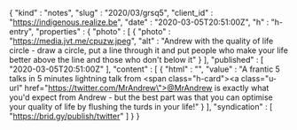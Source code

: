 {
  "kind" : "notes",
  "slug" : "2020/03/grsq5",
  "client_id" : "https://indigenous.realize.be",
  "date" : "2020-03-05T20:51:00Z",
  "h" : "h-entry",
  "properties" : {
    "photo" : [ {
      "photo" : "https://media.jvt.me/cpuzw.jpeg",
      "alt" : "Andrew with the quality of life circle - draw a circle, put a line through it and put people who make your life better above the line and those who don't below it"
    } ],
    "published" : [ "2020-03-05T20:51:00Z" ],
    "content" : [ {
      "html" : "",
      "value" : "A frantic 5 talks in 5 minutes lightning talk from <span class=\"h-card\"><a class=\"u-url\" href=\"https://twitter.com/MrAndrew\">@MrAndrew</a></span> is exactly what you'd expect from Andrew - but the best part was that you can optimise your quality of life by flushing the turds in your life!"
    } ],
    "syndication" : [ "https://brid.gy/publish/twitter" ]
  }
}
